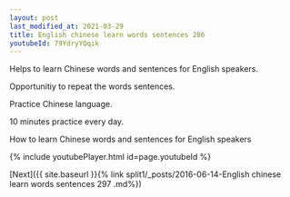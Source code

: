 ```yaml
---
layout: post
last_modified_at: 2021-03-29
title: English chinese learn words sentences 286 
youtubeId: 79YdryYQqik
---
```

 
 
Helps to learn Chinese words and sentences for English speakers.

Opportunitiy to repeat the words sentences. 

Practice Chinese language. 
 
10 minutes practice every day. 
 
How to learn Chinese words and sentences for English speakers 
 
{% include youtubePlayer.html id=page.youtubeId %}
 
 
[Next]({{ site.baseurl }}{% link  split1/_posts/2016-06-14-English chinese learn words sentences 297 .md%})
 
